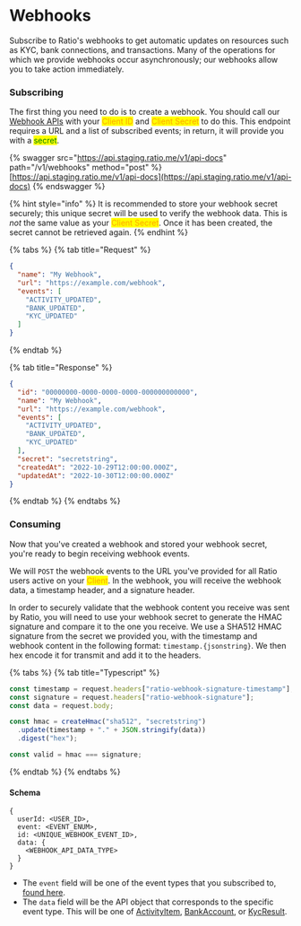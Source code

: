 # Webhooks

Subscribe to Ratio's webhooks to get automatic updates on resources such as KYC, bank connections, and transactions. Many of the operations for which we provide webhooks occur asynchronously; our webhooks allow you to take action immediately.

### Subscribing

The first thing you need to do is to create a webhook. You should call our [Webhook APIs](../reference/api-reference/webhook-registrations.md) with your <mark style="color:orange;">Client ID</mark> and <mark style="color:orange;">Client Secret</mark> to do this. This endpoint requires a URL and a list of subscribed events; in return, it will provide you with a <mark style="color:green;">secret</mark>.&#x20;

{% swagger src="https://api.staging.ratio.me/v1/api-docs" path="/v1/webhooks" method="post" %}
[https://api.staging.ratio.me/v1/api-docs](https://api.staging.ratio.me/v1/api-docs)
{% endswagger %}

{% hint style="info" %}
It is recommended to store your webhook secret securely; this unique secret will be used to verify the webhook data. This is _not_ the same value as your <mark style="color:orange;">Client Secret</mark>. Once it has been created, the secret cannot be retrieved again.
{% endhint %}

{% tabs %}
{% tab title="Request" %}
```json
{
  "name": "My Webhook",
  "url": "https://example.com/webhook",
  "events": [
    "ACTIVITY_UPDATED",
    "BANK_UPDATED",
    "KYC_UPDATED"
  ]
}
```
{% endtab %}

{% tab title="Response" %}
```json
{
  "id": "00000000-0000-0000-0000-000000000000",
  "name": "My Webhook",
  "url": "https://example.com/webhook",
  "events": [
    "ACTIVITY_UPDATED",
    "BANK_UPDATED",
    "KYC_UPDATED"
  ],
  "secret": "secretstring",
  "createdAt": "2022-10-29T12:00:00.000Z",
  "updatedAt": "2022-10-30T12:00:00.000Z"
}
```
{% endtab %}
{% endtabs %}

### Consuming

Now that you've created a webhook and stored your webhook secret, you're ready to begin receiving webhook events.

We will `POST` the webhook events to the URL you've provided for all Ratio users active on your <mark style="color:orange;">Client</mark>. In the webhook, you will receive the webhook data, a timestamp header, and a signature header.

In order to securely validate that the webhook content you receive was sent by Ratio, you will need to use your webhook secret to generate the HMAC signature and compare it to the one you receive. We use a SHA512 HMAC signature from the secret we provided you, with the timestamp and webhook content in the following format: `timestamp.{jsonstring}`. We then hex encode it for transmit and add it to the headers.

{% tabs %}
{% tab title="Typescript" %}
```typescript
const timestamp = request.headers["ratio-webhook-signature-timestamp"];
const signature = request.headers["ratio-webhook-signature"];
const data = request.body;

const hmac = createHmac("sha512", "secretstring")
  .update(timestamp + "." + JSON.stringify(data))
  .digest("hex");

const valid = hmac === signature;
```
{% endtab %}
{% endtabs %}

#### Schema

```
{
  userId: <USER_ID>,
  event: <EVENT_ENUM>,
  id: <UNIQUE_WEBHOOK_EVENT_ID>,
  data: {
    <WEBHOOK_API_DATA_TYPE>
  }
}
```

* The `event` field will be one of the event types that you subscribed to, [found here](../reference/api-reference/types-glossary.md#webhookevent).
* The `data` field will be the API object that corresponds to the specific event type. This will be one of [ActivityItem](../reference/api-reference/types-glossary.md#activityitem), [BankAccount](../reference/api-reference/types-glossary.md#bankaccount), or [KycResult](../reference/api-reference/types-glossary.md#kycresult).

